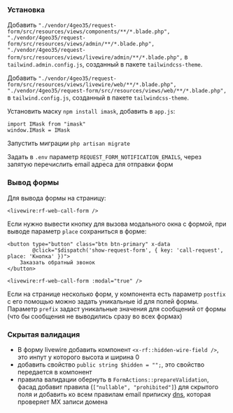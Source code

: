 ### Установка

Добавить `"./vendor/4geo35/request-form/src/resources/views/components/**/*.blade.php",
        "./vendor/4geo35/request-form/src/resources/views/admin/**/*.blade.php",
        "./vendor/4geo35/request-form/src/resources/views/livewire/admin/**/*.blade.php",` в `tailwind.admin.config.js`, созданный в пакете `tailwindcss-theme`.

Добавить `"./vendor/4geo35/request-form/src/resources/views/livewire/web/**/*.blade.php",
        "./vendor/4geo35/request-form/src/resources/views/web/**/*.blade.php",` в `tailwind.config.js`, созданный в пакете `tailwindcss-theme`.

Установить маску `npm install imask`, добавить в `app.js`:

    import IMask from "imask"
    window.IMask = IMask

Запустить миграции `php artisan migrate`

Задать в `.env` параметр `REQUEST_FORM_NOTIFICATION_EMAILS`, через запятую перечислить email адреса для отправки форм


### Вывод формы

Для вывода формы на страницу:

    <livewire:rf-web-call-form />

Если нужно вывести кнопку для вызова модального окна с формой, при выводе параметр `place` сохраниться в форме:

    <button type="button" class="btn btn-primary" x-data
            @click="$dispatch('show-request-form', { key: 'call-request', place: 'Кнопка' })">
        Заказать обратный звонок
    </button>

    <livewire:rf-web-call-form :modal="true" />

Если на странице несколько форм, у компонента есть параметр `postfix` с его помощью можно задать уникальные id для полей формы. Параметр `prefix` задаст уникальные значения для сообщений от формы (что бы сообщения не выводились сразу во всех формах)

### Скрытая валидация

- В форму livewire добавить компонент `<x-rf::hidden-wire-field />`, это инпут у которого высота и ширина 0
- добавить свойство `public string $hidden = "";`, это свойство передается в компонент
- правила валидации обернуть в `FormActions::prepareValidation`, фасад добавит правила (`["nullable", "prohibited"]`) для скрытого поля и добавить ко всем правилам email приписку [dns](https://laravel.com/docs/12.x/validation#rule-email), которая проверяет MX записи домена

